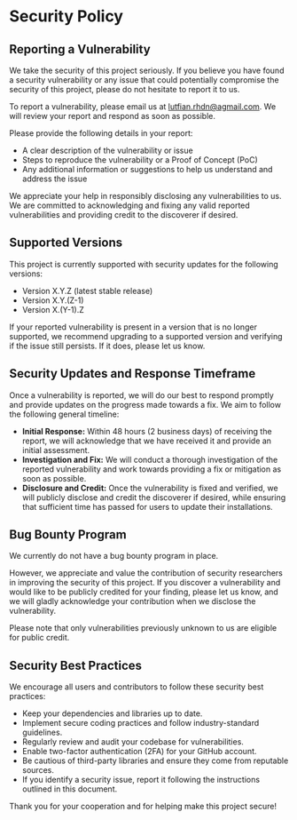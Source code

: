 # Security Policy

## Reporting a Vulnerability

We take the security of this project seriously. If you believe you have found a security vulnerability or any issue that could potentially compromise the security of this project, please do not hesitate to report it to us.

To report a vulnerability, please email us at [lutfian.rhdn@agmail.com](mailto:lutfian.rhdn@gmail.com). We will review your report and respond as soon as possible.

Please provide the following details in your report:

- A clear description of the vulnerability or issue
- Steps to reproduce the vulnerability or a Proof of Concept (PoC)
- Any additional information or suggestions to help us understand and address the issue

We appreciate your help in responsibly disclosing any vulnerabilities to us. We are committed to acknowledging and fixing any valid reported vulnerabilities and providing credit to the discoverer if desired.

## Supported Versions

This project is currently supported with security updates for the following versions:

- Version X.Y.Z (latest stable release)
- Version X.Y.(Z-1)
- Version X.(Y-1).Z

If your reported vulnerability is present in a version that is no longer supported, we recommend upgrading to a supported version and verifying if the issue still persists. If it does, please let us know.

## Security Updates and Response Timeframe

Once a vulnerability is reported, we will do our best to respond promptly and provide updates on the progress made towards a fix. We aim to follow the following general timeline:

- **Initial Response:** Within 48 hours (2 business days) of receiving the report, we will acknowledge that we have received it and provide an initial assessment.
- **Investigation and Fix:** We will conduct a thorough investigation of the reported vulnerability and work towards providing a fix or mitigation as soon as possible.
- **Disclosure and Credit:** Once the vulnerability is fixed and verified, we will publicly disclose and credit the discoverer if desired, while ensuring that sufficient time has passed for users to update their installations.

## Bug Bounty Program

We currently do not have a bug bounty program in place.

However, we appreciate and value the contribution of security researchers in improving the security of this project. If you discover a vulnerability and would like to be publicly credited for your finding, please let us know, and we will gladly acknowledge your contribution when we disclose the vulnerability.

Please note that only vulnerabilities previously unknown to us are eligible for public credit.

## Security Best Practices

We encourage all users and contributors to follow these security best practices:

- Keep your dependencies and libraries up to date.
- Implement secure coding practices and follow industry-standard guidelines.
- Regularly review and audit your codebase for vulnerabilities.
- Enable two-factor authentication (2FA) for your GitHub account.
- Be cautious of third-party libraries and ensure they come from reputable sources.
- If you identify a security issue, report it following the instructions outlined in this document.

Thank you for your cooperation and for helping make this project secure!
